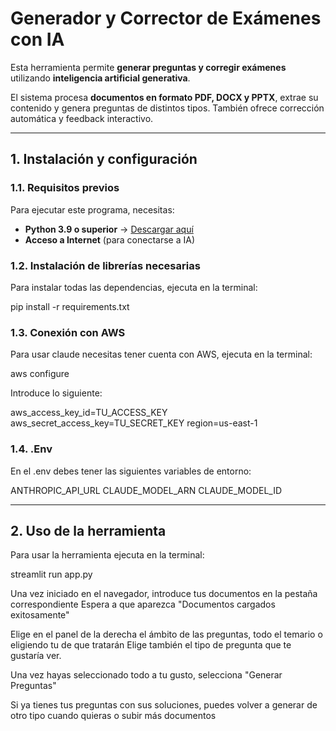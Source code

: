 # Generador y Corrector de Exámenes con IA

Esta herramienta permite **generar preguntas y corregir exámenes** utilizando **inteligencia artificial generativa**.  

El sistema procesa **documentos en formato PDF, DOCX y PPTX**, extrae su contenido y genera preguntas de distintos tipos. También ofrece corrección automática y feedback interactivo.

---

## **1. Instalación y configuración**

### **1.1. Requisitos previos**
Para ejecutar este programa, necesitas:

- **Python 3.9 o superior** → [Descargar aquí](https://www.python.org/downloads/)  
- **Acceso a Internet** (para conectarse a IA)

### **1.2. Instalación de librerías necesarias**
Para instalar todas las dependencias, ejecuta en la terminal:

pip install -r requirements.txt

### **1.3. Conexión con AWS**
Para usar claude necesitas tener cuenta con AWS, ejecuta en la terminal:

aws configure

Introduce lo siguiente:

aws_access_key_id=TU_ACCESS_KEY
aws_secret_access_key=TU_SECRET_KEY
region=us-east-1

### **1.4. .Env**
En el .env debes tener las siguientes variables de entorno:

ANTHROPIC_API_URL
CLAUDE_MODEL_ARN
CLAUDE_MODEL_ID

---

## **2. Uso de la herramienta**
Para usar la herramienta ejecuta en la terminal:

streamlit run app.py

Una vez iniciado en el navegador, introduce tus documentos en la pestaña correspondiente
Espera a que aparezca "Documentos cargados exitosamente"

Elige en el panel de la derecha el ámbito de las preguntas, todo el temario o eligiendo tu de que tratarán
Elige también el tipo de pregunta que te gustaría ver.

Una vez hayas seleccionado todo a tu gusto, selecciona "Generar Preguntas"

Si ya tienes tus preguntas con sus soluciones, puedes volver a generar de otro tipo cuando quieras o subir más documentos
